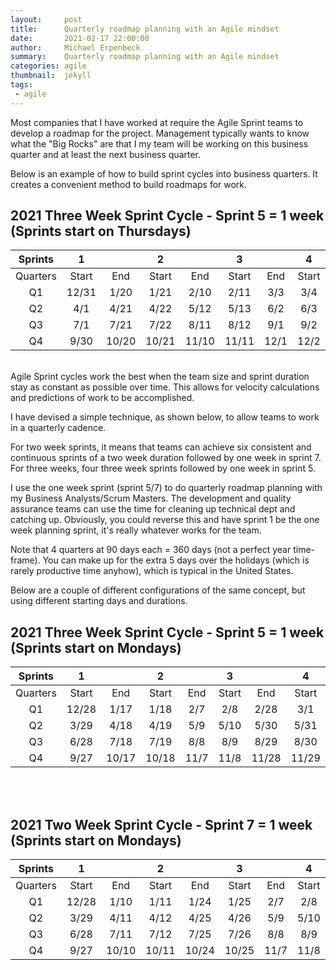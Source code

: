 ```yaml
---
layout:     post
title:      Quarterly roadmap planning with an Agile mindset
date:       2021-02-17 22:00:00
author:     Michael Erpenbeck
summary:    Quarterly roadmap planning with an Agile mindset
categories: agile
thumbnail:  jekyll
tags:
 - agile
---
```


Most companies that I have worked at require the Agile Sprint teams to develop a roadmap for the project.  Management typically wants to know what the "Big Rocks" are that I my team will be working on this business quarter and at least the next business quarter.

Below is an example of how to build sprint cycles into business quarters.  It creates a convenient method to build roadmaps for work.

## 2021 Three Week Sprint Cycle - Sprint 5 = 1 week (Sprints start on Thursdays)

|Sprints|1||2||3||4||5|||
|:-:|:-:|:-:|:-:|:-:|:-:|:-:|:-:|:-:|:-:|:-:|:-:|
|Quarters|Start|End|Start|End|Start|End|Start|End|Start|End|Days|
|Q1|12/31|1/20|1/21|2/10|2/11|3/3|3/4|3/24|3/25|3/31|90|
|Q2|4/1|4/21|4/22|5/12|5/13|6/2|6/3|6/23|6/24|6/30|90|
|Q3|7/1|7/21|7/22|8/11|8/12|9/1|9/2|9/22|9/23|9/29|90|
|Q4|9/30|10/20|10/21|11/10|11/11|12/1|12/2|12/22|12/23|12/29|90|

<br>Agile Sprint cycles work the best when the team size and sprint duration stay as constant as possible over time.  This allows for velocity calculations and predictions of work to be accomplished.

I have devised a simple technique, as shown below, to allow teams to work in a quarterly cadence.

For two week sprints, it means that teams can achieve six consistent and continuous sprints of a two week duration followed by one week in sprint 7.  For three weeks, four three week sprints followed by one week in sprint 5.

I use the one week sprint (sprint 5/7) to do quarterly roadmap planning with my Business Analysts/Scrum Masters.  The development and quality assurance teams can use the time for cleaning up technical dept and catching up.  Obviously, you could reverse this and have sprint 1 be the one week planning sprint, it's really whatever works for the team.

Note that 4 quarters at 90 days each = 360 days (not a perfect year time-frame).  You can make up for the extra 5 days over the holidays (which is rarely productive time anyhow), which is typical in the United States.

Below are a couple of different configurations of the same concept, but using different starting days and durations.

## 2021 Three Week Sprint Cycle - Sprint 5 = 1 week (Sprints start on Mondays)

|Sprints|1||2||3||4||5|||
|:-:|:-:|:-:|:-:|:-:|:-:|:-:|:-:|:-:|:-:|:-:|:-:|
|Quarters|Start|End|Start|End|Start|End|Start|End|Start|End|Days|
|Q1|12/28|1/17|1/18|2/7|2/8|2/28|3/1|3/21|3/22|3/28|90|
|Q2|3/29|4/18|4/19|5/9|5/10|5/30|5/31|6/20|6/21|6/27|90|
|Q3|6/28|7/18|7/19|8/8|8/9|8/29|8/30|9/19|9/20|9/26|90|
|Q4|9/27|10/17|10/18|11/7|11/8|11/28|11/29|12/19|12/20|12/26|90|

<br><br>

## 2021 Two Week Sprint Cycle - Sprint 7 = 1 week (Sprints start on Mondays)

|Sprints|1||2||3||4||5||6||7|||
|:-:|:-:|:-:|:-:|:-:|:-:|:-:|:-:|:-:|:-:|:-:|:-:|:-:|:-:|:-:|:-:|
|Quarters|Start|End|Start|End|Start|End|Start|End|Start|End|Start|End|Start|End|Days|
|Q1|12/28|1/10|1/11|1/24|1/25|2/7|2/8|2/21|2/22|3/7|3/8|3/21|3/22|3/28|90|
|Q2|3/29|4/11|4/12|4/25|4/26|5/9|5/10|5/23|5/24|6/6|6/7|6/20|6/21|6/27|90|
|Q3|6/28|7/11|7/12|7/25|7/26|8/8|8/9|8/22|8/23|9/5|9/6|9/19|9/20|9/26|90|
|Q4|9/27|10/10|10/11|10/24|10/25|11/7|11/8|11/21|11/22|12/5|12/6|12/19|12/20|12/26|90|
